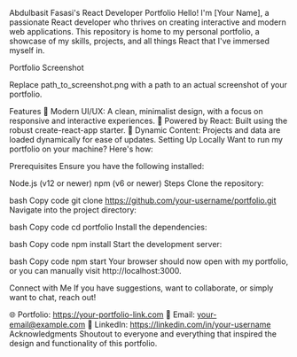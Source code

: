 Abdulbasit Fasasi's React Developer Portfolio
Hello! I'm [Your Name], a passionate React developer who thrives on creating interactive and modern web applications. This repository is home to my personal portfolio, a showcase of my skills, projects, and all things React that I've immersed myself in.

Portfolio Screenshot

Replace path_to_screenshot.png with a path to an actual screenshot of your portfolio.

Features
🎨 Modern UI/UX: A clean, minimalist design, with a focus on responsive and interactive experiences.
🚀 Powered by React: Built using the robust create-react-app starter.
📁 Dynamic Content: Projects and data are loaded dynamically for ease of updates.
Setting Up Locally
Want to run my portfolio on your machine? Here's how:

Prerequisites
Ensure you have the following installed:

Node.js (v12 or newer)
npm (v6 or newer)
Steps
Clone the repository:

bash
Copy code
git clone https://github.com/your-username/portfolio.git
Navigate into the project directory:

bash
Copy code
cd portfolio
Install the dependencies:

bash
Copy code
npm install
Start the development server:

bash
Copy code
npm start
Your browser should now open with my portfolio, or you can manually visit http://localhost:3000.

Connect with Me
If you have suggestions, want to collaborate, or simply want to chat, reach out!

🌐 Portfolio: https://your-portfolio-link.com
📧 Email: your-email@example.com
💼 LinkedIn: https://linkedin.com/in/your-username
Acknowledgments
Shoutout to everyone and everything that inspired the design and functionality of this portfolio.